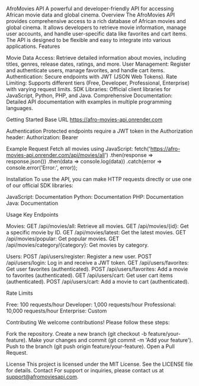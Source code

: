 AfroMovies API
A powerful and developer-friendly API for accessing African movie data and global cinema.
Overview
The AfroMovies API provides comprehensive access to a rich database of African movies and global cinema. It allows developers to retrieve movie information, manage user accounts, and handle user-specific data like favorites and cart items. The API is designed to be flexible and easy to integrate into various applications.
Features

Movie Data Access: Retrieve detailed information about movies, including titles, genres, release dates, ratings, and more.
User Management: Register and authenticate users, manage favorites, and handle cart items.
Authentication: Secure endpoints with JWT (JSON Web Tokens).
Rate Limiting: Supports different tiers (Free, Developer, Professional, Enterprise) with varying request limits.
SDK Libraries: Official client libraries for JavaScript, Python, PHP, and Java.
Comprehensive Documentation: Detailed API documentation with examples in multiple programming languages.

Getting Started
Base URL
https://afro-movies-api.onrender.com

Authentication
Protected endpoints require a JWT token in the Authorization header:
Authorization: Bearer <your-jwt-token>

Example Request
Fetch all movies using JavaScript:
fetch('https://afro-movies-api.onrender.com/api/movies/all')
  .then(response => response.json())
  .then(data => console.log(data))
  .catch(error => console.error('Error:', error));

Installation
To use the API, you can make HTTP requests directly or use one of our official SDK libraries:

JavaScript: Documentation
Python: Documentation
PHP: Documentation
Java: Documentation

Usage
Key Endpoints

Movies:
GET /api/movies/all: Retrieve all movies.
GET /api/movies/{id}: Get a specific movie by ID.
GET /api/movies/latest: Get the latest movies.
GET /api/movies/popular: Get popular movies.
GET /api/movies/category/{category}: Get movies by category.


Users:
POST /api/users/register: Register a new user.
POST /api/users/login: Log in and receive a JWT token.
GET /api/users/favorites: Get user favorites (authenticated).
POST /api/users/favorites: Add a movie to favorites (authenticated).
GET /api/users/cart: Get user cart items (authenticated).
POST /api/users/cart: Add a movie to cart (authenticated).



Rate Limits

Free: 100 requests/hour
Developer: 1,000 requests/hour
Professional: 10,000 requests/hour
Enterprise: Custom

Contributing
We welcome contributions! Please follow these steps:

Fork the repository.
Create a new branch (git checkout -b feature/your-feature).
Make your changes and commit (git commit -m 'Add your feature').
Push to the branch (git push origin feature/your-feature).
Open a Pull Request.

License
This project is licensed under the MIT License. See the LICENSE file for details.
Contact
For support or inquiries, please contact us at support@afromoviesapi.com.
